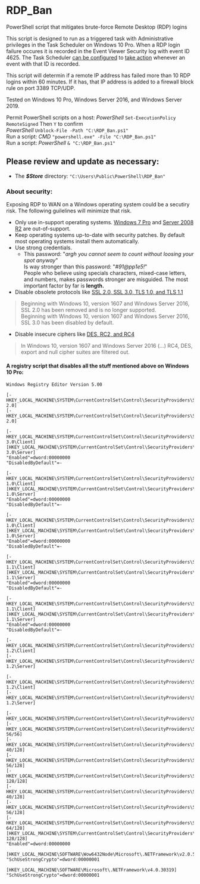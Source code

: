 # RDP_Ban
PowerShell script that mitigates brute-force Remote Desktop (RDP) logins

This script is designed to run as a triggered task with Administrative privileges in the Task Scheduler on Windows 10 Pro. When a RDP login failure occures it is recorded in the Event Viewer Security log with event ID 4625. The Task Scheduler [can be configured](https://github.com/aelrou/RDP_Ban/blob/master/Task%20Scheduler%20Trigger.png) to [take action](https://github.com/aelrou/RDP_Ban/blob/master/Task%20Scheduler%20Action.png) whenever an event with that ID is recorded.

This script will determin if a remote IP address has failed more than 10 RDP logins within 60 minutes. If it has, that IP address is added to a firewall block rule on port 3389 TCP/UDP.

Tested on Windows 10 Pro, Windows Server 2016, and Windows Server 2019.

Permit PowerShell scripts on a host: *PowerShell* `Set-ExecutionPolicy RemoteSigned` Then `Y` to confirm  
                                     *PowerShell* `Unblock-File -Path "C:\RDP_Ban.ps1"`  
Run a script: *CMD* `"powershell.exe" -File "C:\RDP_Ban.ps1"`  
Run a script: *PowerShell* `& "C:\RDP_Ban.ps1"`  

## Please review and update as necessary:  
 - The ***$Store*** directory: `"C:\Users\Public\PowerShell\RDP_Ban"`  

### About security:
Exposing RDP to WAN on a Windows operating system could be a secutiry risk. The following guilelines will minimize that risk.
 - Only use in-support operating systems. [Windows 7 Pro](https://www.google.com/search?q=Windows+7+support+end+January+14+2020) and [Server 2008 R2](https://www.google.com/search?q=Server+2008+R2+support+end+January+14+2020) are out-of-support.  
 - Keep operating systems up-to-date with security patches. By default most operating systems install them automatically.
 - Use strong credentials.
   - This password: "*argh you cannot seem to count without loosing your spot anyway*"  
   Is way stronger than this password: "*#91@pp1e5!*"  
   People who believe using specials characters, mixed-case letters, and numbers, makes passwords stronger are misguided. The most important factor by far is **length.**  
 - Disable obsolete protocols like [SSL 2.0, SSL 3.0, TLS 1.0, and TLS 1.1](https://docs.microsoft.com/en-us/windows-server/security/tls/tls-registry-settings#ssl-20)  
> Beginning with Windows 10, version 1607 and Windows Server 2016, SSL 2.0 has been removed and is no longer supported.  
> Beginning with Windows 10, version 1607 and Windows Server 2016, SSL 3.0 has been disabled by default.  
 - Disable insecure ciphers like [DES, RC2, and RC4](https://docs.microsoft.com/en-us/windows-server/identity/ad-fs/operations/manage-ssl-protocols-in-ad-fs#enable-and-disable-rc4)  
> In Windows 10, version 1607 and Windows Server 2016 (...) RC4, DES, export and null cipher suites are filtered out.  

#### A registry script that disables all the stuff mentioned above on Windows 10 Pro:
```
Windows Registry Editor Version 5.00

[-HKEY_LOCAL_MACHINE\SYSTEM\CurrentControlSet\Control\SecurityProviders\SCHANNEL\Protocols\SSL 2.0]
[-HKEY_LOCAL_MACHINE\SYSTEM\CurrentControlSet\Control\SecurityProviders\SCHANNEL\Protocols\SSL 2.0]

[-HKEY_LOCAL_MACHINE\SYSTEM\CurrentControlSet\Control\SecurityProviders\SCHANNEL\Protocols\SSL 3.0\Client]
[HKEY_LOCAL_MACHINE\SYSTEM\CurrentControlSet\Control\SecurityProviders\SCHANNEL\Protocols\SSL 3.0\Server]
"Enabled"=dword:00000000
"DisabledByDefault"=-

[-HKEY_LOCAL_MACHINE\SYSTEM\CurrentControlSet\Control\SecurityProviders\SCHANNEL\Protocols\TLS 1.0\Client]
[HKEY_LOCAL_MACHINE\SYSTEM\CurrentControlSet\Control\SecurityProviders\SCHANNEL\Protocols\TLS 1.0\Server]
"Enabled"=dword:00000000
"DisabledByDefault"=-

[-HKEY_LOCAL_MACHINE\SYSTEM\CurrentControlSet\Control\SecurityProviders\SCHANNEL\Protocols\DTLS 1.0\Client]
[HKEY_LOCAL_MACHINE\SYSTEM\CurrentControlSet\Control\SecurityProviders\SCHANNEL\Protocols\DTLS 1.0\Server]
"Enabled"=dword:00000000
"DisabledByDefault"=-

[-HKEY_LOCAL_MACHINE\SYSTEM\CurrentControlSet\Control\SecurityProviders\SCHANNEL\Protocols\TLS 1.1\Client]
[HKEY_LOCAL_MACHINE\SYSTEM\CurrentControlSet\Control\SecurityProviders\SCHANNEL\Protocols\TLS 1.1\Server]
"Enabled"=dword:00000000
"DisabledByDefault"=-

[-HKEY_LOCAL_MACHINE\SYSTEM\CurrentControlSet\Control\SecurityProviders\SCHANNEL\Protocols\DTLS 1.1\Client]
[HKEY_LOCAL_MACHINE\SYSTEM\CurrentControlSet\Control\SecurityProviders\SCHANNEL\Protocols\DTLS 1.1\Server]
"Enabled"=dword:00000000
"DisabledByDefault"=-

[-HKEY_LOCAL_MACHINE\SYSTEM\CurrentControlSet\Control\SecurityProviders\SCHANNEL\Protocols\TLS 1.2\Client]
[-HKEY_LOCAL_MACHINE\SYSTEM\CurrentControlSet\Control\SecurityProviders\SCHANNEL\Protocols\TLS 1.2\Server]

[-HKEY_LOCAL_MACHINE\SYSTEM\CurrentControlSet\Control\SecurityProviders\SCHANNEL\Protocols\DTLS 1.2\Client]
[-HKEY_LOCAL_MACHINE\SYSTEM\CurrentControlSet\Control\SecurityProviders\SCHANNEL\Protocols\DTLS 1.2\Server]

[-HKEY_LOCAL_MACHINE\SYSTEM\CurrentControlSet\Control\SecurityProviders\SCHANNEL\Ciphers\Null]
[-HKEY_LOCAL_MACHINE\SYSTEM\CurrentControlSet\Control\SecurityProviders\SCHANNEL\Ciphers\DES 56/56]
[-HKEY_LOCAL_MACHINE\SYSTEM\CurrentControlSet\Control\SecurityProviders\SCHANNEL\Ciphers\RC2 40/128]
[-HKEY_LOCAL_MACHINE\SYSTEM\CurrentControlSet\Control\SecurityProviders\SCHANNEL\Ciphers\RC2 56/128]
[-HKEY_LOCAL_MACHINE\SYSTEM\CurrentControlSet\Control\SecurityProviders\SCHANNEL\Ciphers\RC2 128/128]
[-HKEY_LOCAL_MACHINE\SYSTEM\CurrentControlSet\Control\SecurityProviders\SCHANNEL\Ciphers\RC4 40/128]
[-HKEY_LOCAL_MACHINE\SYSTEM\CurrentControlSet\Control\SecurityProviders\SCHANNEL\Ciphers\RC4 56/128]
[-HKEY_LOCAL_MACHINE\SYSTEM\CurrentControlSet\Control\SecurityProviders\SCHANNEL\Ciphers\RC4 64/128]
[HKEY_LOCAL_MACHINE\SYSTEM\CurrentControlSet\Control\SecurityProviders\SCHANNEL\Ciphers\RC4 128/128]
"Enabled"=dword:00000000

[HKEY_LOCAL_MACHINE\SOFTWARE\Wow6432Node\Microsoft\.NETFramework\v2.0.50727]
"SchUseStrongCrypto"=dword:00000001

[HKEY_LOCAL_MACHINE\SOFTWARE\Microsoft\.NETFramework\v4.0.30319]
"SchUseStrongCrypto"=dword:00000001
```

